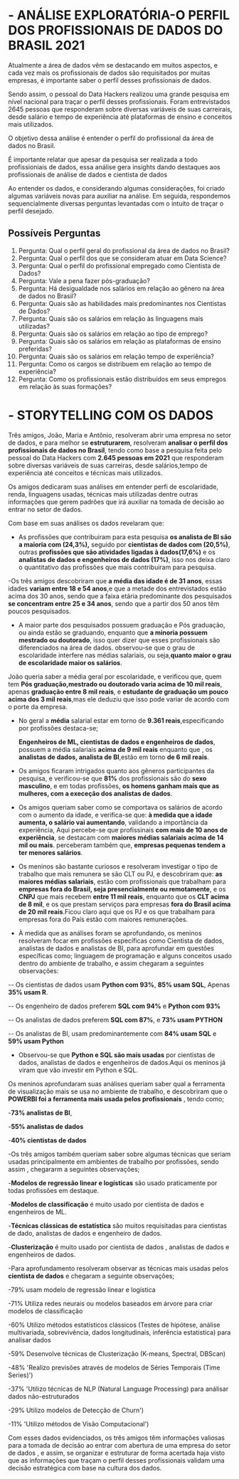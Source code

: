 # **-  ANÁLISE EXPLORATÓRIA-O PERFIL DOS PROFISSIONAIS DE DADOS DO BRASIL 2021**
Atualmente a área de dados vêm se destacando em muitos aspectos, e cada vez mais os profissionais de dados são requisitados por muitas empresas, é importante saber o perfil desses profissionais de dados.

Sendo assim, o pessoal do Data Hackers realizou uma grande pesquisa em nível nacional para traçar o perfil desses profissionais. Foram entrevistados 2645 pessoas que responderam sobre diversas variáveis de suas carreirais, desde salário e tempo de experiência até plataformas de ensino e conceitos mais utilizados.

O objetivo dessa análise é entender o perfil do profissional da área de dados no Brasil.

É importante relatar que apesar da pesquisa ser realizada a todo profissioniais de dados, essa análise gera insights dando destaques aos profissionais de análise de dados e cientista de dados

Ao entender os dados, e considerando algumas considerações, foi criado algumas variáveis novas para auxiliar na análise. Em seguida, respondemos sequencialmente diversas perguntas levantadas com o intuito de traçar o perfil desejado.
## **Possíveis Perguntas** 

1. Pergunta: Qual o perfil geral do profissional da área de dados no Brasil?
1. Pergunta: Qual o perfil dos que se consideram atuar em Data Science?
3. Pergunta: Qual o perfil do profissional empregado como Cientista de Dados?
3. Pergunta: Vale a pena fazer pós-graduação?
3. Pergunta: Há desigualdade nos salários em relação ao gênero na área de dados no Brasil?
3. Pergunta: Quais são as habilidades mais predominantes nos Cientistas de Dados?
3. Pergunta: Quais são os salários em relação às linguagens mais utilizadas?
3. Pergunta: Quais são os salários em relação ao tipo de emprego?
3. Pergunta: Quais são os salários em relação as plataformas de ensino preferidas?
3. Pergunta: Quais são os salários em relação tempo de experiência?
3. Pergunta: Como os cargos se distribuem em relação ao tempo de experiência?
3. Pergunta: Como os profissionais estão distribuídos em seus empregos em relação às suas formações?
# **- STORYTELLING COM OS DADOS**
Três amigos, João, Maria e Antônio, resolveram abrir uma empresa no setor de dados, e para melhor se **estruturarem**, resolveram **analisar o perfil dos profissionais de dados no Brasil**, tendo como base  a pesquisa feita pelo  pessoal do Data Hackers com  **2.645 pessoas em 2021** que responderam sobre diversas variáveis de suas carreiras, desde salários,tempo de experiência até  conceitos e técnicas mais utilizados.

Os amigos dedicaram suas análises em entender perfi de escolaridade, renda, linguagens usadas, técnicas mais utilizadas dentre outras informações que gerem padrões que irá auxiliar na tomada de decisão ao entrar no setor de dados.

Com base em suas análises os dados revelaram que:

- As profissões que contribuiram para esta pesquisa  **os analista de BI são a maioria com (24,3%),** seguido por **cientistas de dados com (20,5%)**, outras **profissões que são atividades ligadas à dados(17,6%)** e os **analistas de dados e engenheiros de dados (17%)**, isso nos deixa claro o quantitativo das profissões que mais contribuiram para pesquisa.


-Os três amigos descobriram que **a média das idade é de 31 anos**, essas idades **variam entre 18 e 54 anos**,e que a metade dos entrevistados estão acima dos 30 anos, sendo que a  faixa etária predominante dos pesquisados **se concentram entre 25 e 34 anos**, sendo que a partir dos 50 anos têm poucos pesquisados.

- A maior parte dos pesquisados possuem graduação e Pós graduação, ou ainda estão se graduando, enquanto que **a minoria possuem mestrado ou doutorado**, isso quer dizer que esses profissionais são diferenciados na área de dados.  observou-se que o grau de escolaridade interfere nas médias salariais, ou seja,**quanto maior o grau de escolaridade maior os salários**.

 João queria saber  a  média geral por escolaridade, e verificou que, quem tem **Pós graduação,mestrado ou doutorado varia acima  de 10 mil reais**, apenas **graduação entre 8 mil reais**, e **estudante de graduação um pouco acima dos 3 mil reais**,mas ele deduziu que isso pode variar de acordo com o porte da empresa.

- No geral a **média** salarial  estar em torno de **9.361 reais**,especificando por profissões destaca-se;

   **Engenheiros de ML, cientistas de dados  e engenheiros de dados**, possuem a  média salariais **acima de 9 mil reais**  enquanto que , os **analistas de dados, analista de BI**,estão em torno **de 6 mil reais**.

- Os amigos ficaram intrigados quanto aos gêneros participantes da pesquisa, e  verificou-se que **81%** dos profissionais são do **sexo masculino**, e em todas profissões, **os homens ganham mais que as mulheres, com a execeção dos analistas de dados**.

- Os amigos queriam saber como se comportava os salários de acordo com o aumento da idade, e verifica-se que: **à medida que a idade aumenta, o salário vai aumentando**, validando a importância da experiência, Aqui percebe-se que profissinais **com mais de 10 anos de experiência**, se destacam com **maiores médias salariais acima de 14 mil ou mais**. perceberam também que, **empresas pequenas tendem a ter menores salários**.

- Os meninos são bastante curiosos e resolveram investigar o tipo de trabalho que mais remunera  se são CLT ou PJ, e descobriram que: **as maiores médias salariais**, estão com profissionais que trabalham para **empresas fora do Brasil, seja presencialmente ou remotamente**, e os **CNPJ** que mais recebem **entre 11 mil reais**, enquanto que os **CLT acima de 8 mil**, e os que prestam serviços para empresas **fora do Brasil acima de 20 mil reais**.Ficou claro aqui que os PJ e os que trabalham para empresas fora do País estão com maiores remunerações.


- À medida que as análises foram se aprofundando, os meninos resolveram focar em profissões específicas como Cientista de dados, analistas de dados e analistas de BI, para aprofundar em questões específicas como; linguagem de programação e alguns conceitos usado dentro do ambiente de trabalho, e assim chegaram a seguintes observações:

 -- Os cientistas de dados usam **Python com 93%**, **85% usam SQL**, Apenas **35% usam R**.

 -- Os engenheiro de dados preferem **SQL com 94%** e **Python com 93%**
 
 -- Os analistas de dados preferem **SQL com 87%**, e **73% usam PYTHON**

 -- Os analistas de BI, usam predominantemente com **84% usam SQL** e **59% usam Python**

 
 -  Observou-se  que **Python e SQL são mais usadas** por cientistas de dados, analistas de dados e engenheiros de dados.Aqui os meninos já viram que vão  investir em Python e SQL.

 Os meninos aprofundaram suas análises queriam saber qual a ferramenta de visualização mais se usa no ambiente de trabalho, e descobriram que o **POWERBI foi a ferramenta mais usada pelos profissionais** , tendo como;

-**73% analistas de BI**,

-**55% analistas de dados**

-**40% cientistas de dados**

-Os três amigos também queriam saber sobre algumas técnicas que seriam usadas principalmente em ambientes de trabalho por profissões, sendo assim , chegararm a seguintes observações;

-**Modelos de regressão linear e logísticas** são usado praticamente por todas profissões em destaque.

-**Modelos de classificação** é muito usado por cientista de dados e engenheiros de ML.

-**Técnicas clássicas de estatística** são muitos requisitadas para cientistas de dado, analistas de dados e engenheiro de dados.

-**Clusterização** é muito usado por cientista de dados , analistas de dados e engenheiros de dados.

-Para aprofundamento resolveram observar as técnicas mais usadas pelos **cientista de dados** e chegaram a seguinte observações;

-79% usam modelo de regressão linear e logística

-71% Utiliza redes neurais ou modelos baseados em árvore para criar modelos de classificação

-60% Utilizo métodos estatísticos clássicos (Testes de hipótese, análise multivariada, sobrevivência, dados longitudinais, inferência estatistica) para analisar dados

-59% Desenvolve técnicas de Clusterização (K-means, Spectral, DBScan)

-48% 'Realizo previsões através de modelos de Séries Temporais (Time Series)')

-37%  'Utilizo técnicas de NLP (Natural Language Processing) para análisar dados não-estruturados

-29% Utilizo modelos de Detecção de Churn')

-11% 'Utilizo métodos de Visão Computacional')



Com esses dados evidenciados, os três amigos têm informações valiosas para a tomada de decisão ao entrar com abertura de uma empresa do setor de dados , e assim, se organizar e estruturar de forma acertada haja visto que as  informações que traçam o perfil desses profissionais validam uma decisão estratégica com base na cultura dos dados.
